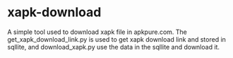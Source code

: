 # xapk-download
A simple tool used to download xapk file in apkpure.com. The get_xapk_download_link.py is used to get xapk download link and stored in sqllite, and download_xapk.py use the data in the sqllite and download it.
